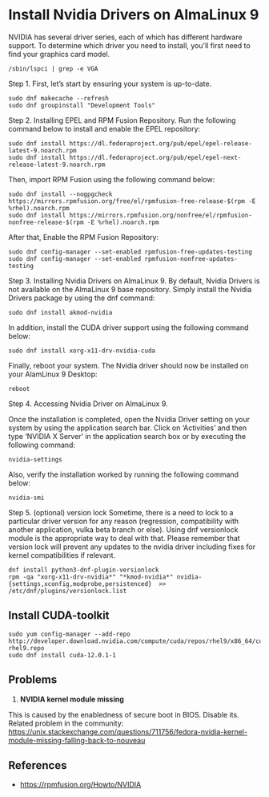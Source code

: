 # Install Nvidia Drivers on AlmaLinux 9

NVIDIA has several driver series, each of which has different hardware support. To determine which driver you need to install, you'll first need to find your graphics card model.

```
/sbin/lspci | grep -e VGA
```

Step 1. First, let’s start by ensuring your system is up-to-date.
```
sudo dnf makecache --refresh
sudo dnf groupinstall "Development Tools"
```

Step 2. Installing EPEL and RPM Fusion Repository.
Run the following command below to install and enable the EPEL repository:
```
sudo dnf install https://dl.fedoraproject.org/pub/epel/epel-release-latest-9.noarch.rpm
sudo dnf install https://dl.fedoraproject.org/pub/epel/epel-next-release-latest-9.noarch.rpm
```

Then, import RPM Fusion using the following command below:
```
sudo dnf install --nogpgcheck https://mirrors.rpmfusion.org/free/el/rpmfusion-free-release-$(rpm -E %rhel).noarch.rpm
sudo dnf install https://mirrors.rpmfusion.org/nonfree/el/rpmfusion-nonfree-release-$(rpm -E %rhel).noarch.rpm
```

After that, Enable the RPM Fusion Repository:
```
sudo dnf config-manager --set-enabled rpmfusion-free-updates-testing
sudo dnf config-manager --set-enabled rpmfusion-nonfree-updates-testing
```

Step 3. Installing Nvidia Drivers on AlmaLinux 9.
By default, Nvidia Drivers is not available on the AlmaLinux 9 base repository. Simply install the Nvidia Drivers package by using the dnf command:
```
sudo dnf install akmod-nvidia
```

In addition, install the CUDA driver support using the following command below:
```
sudo dnf install xorg-x11-drv-nvidia-cuda
```

Finally, reboot your system. The Nvidia driver should now be installed on your AlamLinux 9 Desktop:
```
reboot
```

Step 4. Accessing Nvidia Driver on AlmaLinux 9.

Once the installation is completed, open the Nvidia Driver setting on your system by using the application search bar. Click on ‘Activities’ and then type ‘NVIDIA X Server’ in the application search box or by executing the following command:
```
nvidia-settings
```
Also, verify the installation worked by running the following command below:
```
nvidia-smi
```

Step 5. (optional) version lock
Sometime, there is a need to lock to a particular driver version for any reason (regression, compatibility with another application, vulka beta branch or else). Using dnf versionlock module is the appropriate way to deal with that. Please remember that version lock will prevent any updates to the nvidia driver including fixes for kernel compatibilities if relevant.
```
dnf install python3-dnf-plugin-versionlock
rpm -qa "xorg-x11-drv-nvidia*" "*kmod-nvidia*" nvidia-{settings,xconfig,modprobe,persistenced}  >> /etc/dnf/plugins/versionlock.list
```

## Install CUDA-toolkit

```
sudo yum config-manager --add-repo http://developer.download.nvidia.com/compute/cuda/repos/rhel9/x86_64/cuda-rhel9.repo
sudo dnf install cuda-12.0.1-1
```

## Problems

1. **NVIDIA kernel module missing**

This is caused by the enabledness of secure boot in BIOS. Disable its. Related problem in the community: https://unix.stackexchange.com/questions/711756/fedora-nvidia-kernel-module-missing-falling-back-to-nouveau


## References
* https://rpmfusion.org/Howto/NVIDIA
